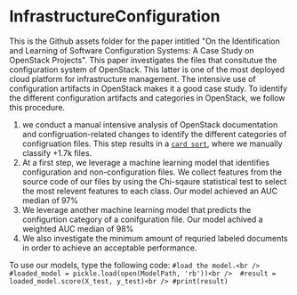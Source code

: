 # InfrastructureConfiguration

This is the Github assets folder for the paper intitled "On the Identification and Learning of Software Configuration Systems: A Case Study on OpenStack Projects".
This paper investigates the files that consitutue the configuration system of OpenStack. This latter is one of the most deployed cloud platform for infrastructure management. The intensive use of configuration artifacts in OpenStack makes it a good case study. To identify the different configuration artifacts and categories in OpenStack, we follow this procedure.

1) we conduct a manual intensive analysis of OpenStack documentation and configruation-related changes to identify the different categories of configruation files. This step results in a [``card sort``](https://github.com/Narjes-b/InfrastructureConfiguration/blob/main/Data/Card%20Sort.csv), where we manually classify +1.7k files. 
2) At a first step, we leverage a machine learning model that identifies configuration and non-configuration files. We collect features from the source code of our files by using the Chi-sqaure statistical test to select the most relevent features to each class. Our model achieved an AUC median of 97%
3) We leverage another machine learning model that predicts the configurtion category of a conifguration file. Our model achived a weighted AUC median of 98%
4) We also investigate the minimum amount of requried labeled documents in order to achieve an acceptable performance.  

To use our models, type the following code:
    `#load the model.<br /> 
    #loaded_model = pickle.load(open(ModelPath, 'rb'))<br /> 
    #result = loaded_model.score(X_test, y_test)<br />
    #print(result)`

